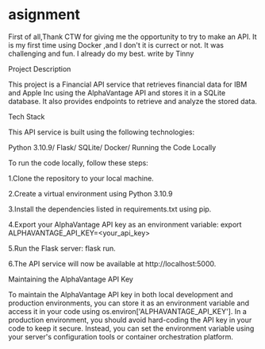 # asignment
First of all,Thank CTW for giving me the opportunity to try to make an API.
It is my first time using Docker ,and I don't it is currect or not.
It was challenging and fun.
I already do my best.
           write by Tinny

Project Description

This project is a Financial API service that retrieves financial data for IBM and Apple Inc using the AlphaVantage API and stores it in a SQLite database. It also provides endpoints to retrieve and analyze the stored data.

Tech Stack

This API service is built using the following technologies:

Python 3.10.9/
Flask/
SQLite/
Docker/
Running the Code Locally

To run the code locally, follow these steps:

1.Clone the repository to your local machine. 

2.Create a virtual environment using Python 3.10.9 

3.Install the dependencies listed in requirements.txt using pip. 

4.Export your AlphaVantage API key as an environment variable: export ALPHAVANTAGE_API_KEY=<your_api_key> 

5.Run the Flask server: flask run. 

6.The API service will now be available at http://localhost:5000.


Maintaining the AlphaVantage API Key

To maintain the AlphaVantage API key in both local development and production environments, you can store it as an environment variable and access it in your code using os.environ['ALPHAVANTAGE_API_KEY']. In a production environment, you should avoid hard-coding the API key in your code to keep it secure. Instead, you can set the environment variable using your server's configuration tools or container orchestration platform.
